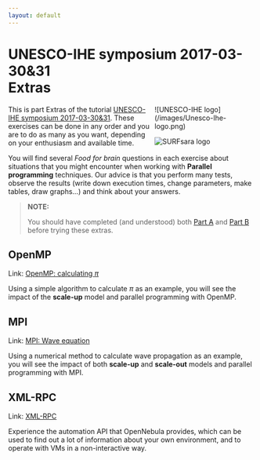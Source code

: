 ```yaml
---
layout: default
---
```


# UNESCO-IHE symposium 2017-03-30&31 <br/> Extras

<div style="float:right;max-width:205px;" markdown="1">
![UNESCO-IHE logo](/images/Unesco-Ihe-logo.png)

![SURFsara logo](/images/SURFsara_logo.png)
</div>

This is part Extras of the tutorial [UNESCO-IHE symposium 2017-03-30&31](.). These exercises can be done in any order and you are to do as many as you want, depending on your enthusiasm and available time.

You will find several _Food for brain_ questions in each exercise about situations that you might encounter when working with **Parallel programming** techniques. Our advice is that you perform many tests, observe the results (write down execution times, change parameters, make tables, draw graphs...) and think about your answers.

>**NOTE:**
>
> You should have completed (and understood) both [Part A](partA) and [Part B](partB) before trying these extras.

## OpenMP

Link: [OpenMP: calculating _&pi;_](OpenMP)
  
  Using a simple algorithm to calculate _&pi;_ as an example, you will see the impact of the **scale-up** model and parallel programming with OpenMP.

## MPI

Link: [MPI: Wave equation](MPI)

  Using a numerical method to calculate wave propagation as an example, you will see the impact of both **scale-up** and **scale-out** models and parallel programming with MPI.
  
## XML-RPC

Link: [XML-RPC](XMLRPC)
  
  Experience the automation API that OpenNebula provides, which can be used to find out a lot of information about your own environment, and to operate with VMs in a non-interactive way.
